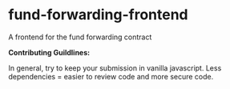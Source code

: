 # fund-forwarding-frontend
A frontend for the fund forwarding contract

**Contributing Guildlines:**

In general, try to keep your submission in vanilla javascript. Less dependencies = easier to review code and more secure code.
